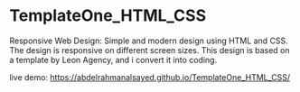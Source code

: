 # TemplateOne_HTML_CSS

Responsive Web Design:  Simple and modern design using HTML and CSS. The design is responsive on different screen sizes. This design is based on a template by Leon Agency, and i convert it into coding.

live demo: https://abdelrahmanalsayed.github.io/TemplateOne_HTML_CSS/

